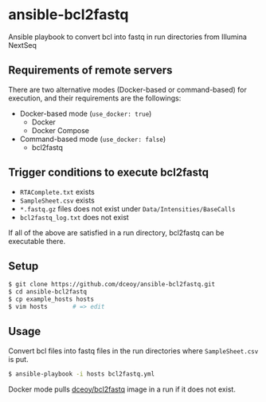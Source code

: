 ansible-bcl2fastq
=================

Ansible playbook to convert bcl into fastq in run directories from Illumina NextSeq

Requirements of remote servers
------------------------------

There are two alternative modes (Docker-based or command-based) for execution, and their requirements are the followings:

- Docker-based mode (`use_docker: true`)
  - Docker
  - Docker Compose
- Command-based mode (`use_docker: false`)
  - bcl2fastq

Trigger conditions to execute bcl2fastq
---------------------------------------

- `RTAComplete.txt` exists
- `SampleSheet.csv` exists
- `*.fastq.gz` files does not exist under `Data/Intensities/BaseCalls`
- `bcl2fastq_log.txt` does not exist

If all of the above are satisfied in a run directory, bcl2fastq can be executable there.

Setup
-----

```sh
$ git clone https://github.com/dceoy/ansible-bcl2fastq.git
$ cd ansible-bcl2fastq
$ cp example_hosts hosts
$ vim hosts       # => edit
```

Usage
-----

Convert bcl files into fastq files in the run directories where `SampleSheet.csv` is put.

```sh
$ ansible-playbook -i hosts bcl2fastq.yml
```

Docker mode pulls [dceoy/bcl2fastq](https://hub.docker.com/r/dceoy/bcl2fastq/) image in a run if it does not exist.
